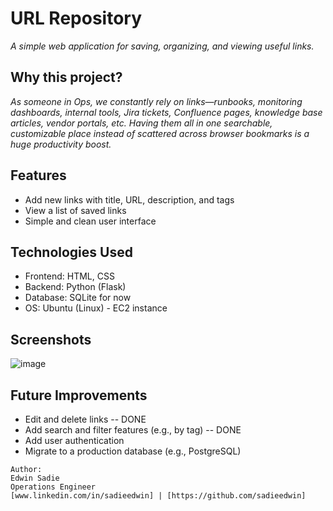 # URL Repository
_A simple web application for saving, organizing, and viewing useful links._

## Why this project?
_As someone in Ops, we constantly rely on links—runbooks, monitoring dashboards, internal tools, Jira tickets, Confluence pages, knowledge base articles, vendor portals, etc. Having them all in one searchable, customizable place instead of scattered across browser bookmarks is a huge productivity boost._


## Features
- Add new links with title, URL, description, and tags
- View a list of saved links
- Simple and clean user interface

## Technologies Used
- Frontend: HTML, CSS
- Backend: Python (Flask)
- Database: SQLite for now
- OS: Ubuntu (Linux) - EC2 instance

## Screenshots
![image](https://github.com/user-attachments/assets/29f50a1e-eb41-4f2c-ae5a-12b7883a0459)

## Future Improvements

- Edit and delete links -- DONE
- Add search and filter features (e.g., by tag) -- DONE
- Add user authentication
- Migrate to a production database (e.g., PostgreSQL)

```text
Author:
Edwin Sadie
Operations Engineer
[www.linkedin.com/in/sadieedwin] | [https://github.com/sadieedwin]
```
